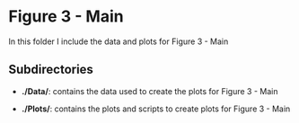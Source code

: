 # Figure 3 - Main

In this folder I include the data and plots for Figure 3 - Main

## Subdirectories

+ **./Data/**: contains the data used to create the plots for Figure 3 - Main

+ **./Plots/**: contains the plots and scripts to create plots for Figure 3 - Main
